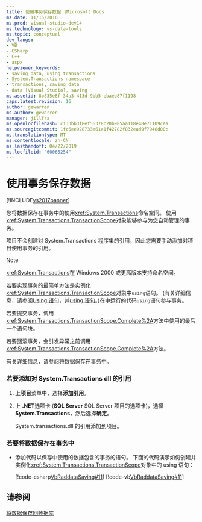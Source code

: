```yaml
---
title: 使用事务保存数据 |Microsoft Docs
ms.date: 11/15/2016
ms.prod: visual-studio-dev14
ms.technology: vs-data-tools
ms.topic: conceptual
dev_langs:
- VB
- CSharp
- C++
- aspx
helpviewer_keywords:
- saving data, using transactions
- System.Transactions namespace
- transactions, saving data
- data [Visual Studio], saving
ms.assetid: 8b835e8f-34a3-413d-9bb5-ebaeb87f1198
caps.latest.revision: 16
author: gewarren
ms.author: gewarren
manager: jillfra
ms.openlocfilehash: c133bb3f8ef56378c20b985aa118e48e71109cea
ms.sourcegitcommit: 1fc6ee928733e61a1f42782f832ead9f7946d00c
ms.translationtype: MT
ms.contentlocale: zh-CN
ms.lasthandoff: 04/22/2019
ms.locfileid: "60065254"
---
```

# <a name="save-data-by-using-a-transaction"></a>使用事务保存数据
[!INCLUDE[vs2017banner](../includes/vs2017banner.md)]

您将数据保存在事务中的使用<xref:System.Transactions>命名空间。 使用<xref:System.Transactions.TransactionScope>对象能够参与为您自动管理的事务。  
  
 项目不会创建对 System.Transactions 程序集的引用，因此您需要手动添加对项目使用事务的引用。  
  
> [!NOTE]
>  <xref:System.Transactions>在 Windows 2000 或更高版本支持命名空间。  
  
 若要实现事务的最简单方法是实例化<xref:System.Transactions.TransactionScope>对象中`using`语句。 (有关详细信息，请参阅[Using 语句](http://msdn.microsoft.com/library/665d1580-dd54-4e96-a9a9-6be2a68948f1)，并[using 语句](http://msdn.microsoft.com/library/afc355e6-f0b9-4240-94dd-0d93f17d9fc3)。)在中运行的代码`using`语句参与事务。  
  
 若要提交事务，调用<xref:System.Transactions.TransactionScope.Complete%2A>方法中使用的最后一个语句块。  
  
 若要回滚事务，会引发异常之前调用<xref:System.Transactions.TransactionScope.Complete%2A>方法。  
  
 有关详细信息，请参阅[将数据保存在事务中](../data-tools/save-data-in-a-transaction.md)。  
  
### <a name="to-add-a-reference-to-the-systemtransactions-dll"></a>若要添加对 System.Transactions dll 的引用  
  
1. 上**项目**菜单中，选择**添加引用**。  
  
2. 上 **.NET**选项卡 (**SQL Server** SQL Server 项目的选项卡)，选择**System.Transactions**，然后选择**确定**。  
  
     System.transactions.dll 的引用添加到项目。  
  
### <a name="to-save-data-in-a-transaction"></a>若要将数据保存在事务中  
  
- 添加代码以保存中使用的数据包含的事务的语句。 下面的代码演示如何创建并实例化<xref:System.Transactions.TransactionScope>对象中的 using 语句：  
  
     [!code-csharp[VbRaddataSaving#11](../snippets/csharp/VS_Snippets_VBCSharp/VbRaddataSaving/CS/Form2.cs#11)]
     [!code-vb[VbRaddataSaving#11](../snippets/visualbasic/VS_Snippets_VBCSharp/VbRaddataSaving/VB/Form2.vb#11)]  
  
## <a name="see-also"></a>请参阅  
 [将数据保存回数据库](../data-tools/save-data-back-to-the-database.md)

